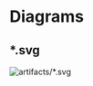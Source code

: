 # Diagrams
## *.svg
![artifacts/*.svg](https://github.com/AciesDK/core-diagrams/blob/artifacts/*.svg?raw=true "artifacts/*.svg")
